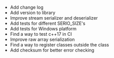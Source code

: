 + Add change log
+ Add version to library
+ Improve stream serializer and deserializer
+ Add tests for different SERIO_SIZE's
+ Add tests for Windows platform
+ Find a way to test c++17 in CI
+ Improve raw array serialization
+ Find a way to register classes outside the class
+ Add checksum for better error checking
